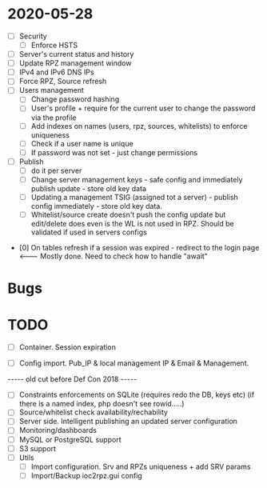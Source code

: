 # 2020-05-28
- [ ] Security
  - [ ] Enforce HSTS 
- [ ] Server's current status and history
- [ ] Update RPZ management window
- [ ] IPv4 and IPv6 DNS IPs
- [ ] Force RPZ, Source refresh
- [ ] Users management
  - [ ] Change password hashing
  - [ ] User's profile + require for the current user to change the password via the profile
  - [ ] Add indexes on names (users, rpz, sources, whitelists) to enforce uniqueness
  - [ ] Check if a user name is unique
  - [ ] If password was not set - just change permissions
- [ ] Publish
  - [ ] do it per server
  - [ ] Change server management keys - safe config and immediately publish update - store old key data
  - [ ] Updating a management TSIG (assigned tot a server) - publish config immediately - store old key data.
  - [ ] Whitelist/source create doesn't push the config update but edit/delete does even is the WL is not used in RPZ. Should be validated if used in servers configs
- [0] On tables refresh if a session was expired - redirect to the login page <--- Mostly done. Need to check how to handle "await"

# Bugs

# TODO
- [ ] Container. Session expiration
- [ ] Config import. Pub_IP & local management IP & Email & Management.


----- old cut before Def Con 2018 -----
- [ ] Constraints enforcements on SQLite (requires redo the DB, keys etc) (if there is a named index, php doesn't see rowid.....)
- [ ] Source/whitelist check availability/rechability
- [ ] Server side. Intelligent publishing an updated server configuration
- [ ] Monitoring/dashboards
- [ ] MySQL or PostgreSQL support
- [ ] S3 support
- [ ] Utils
    - [ ] Import configuration. Srv and RPZs uniqueness + add SRV params
    - [ ] Import/Backup ioc2rpz.gui config